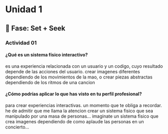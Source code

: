 # Unidad 1

## 🔎 Fase: Set + Seek

### Actividad 01

#### ¿Qué es un sistema físico interactivo?
es una experiencia relacionada con un usuario y un codigo, cuyo resultado depende de las acciones del usuario. crear imagenes diferentes dependiendo de los movimientos de la mao, o crear piezas abstractas dependiendo de los ritmos de una cancion

#### ¿Cómo podrías aplicar lo que has visto en tu perfil profesional?
para crear experiencias interactivas. un momento que te obliga a recordar. he de admitir que me llama la atencion crear un sistema fisico que sea manipulado por una masa de personas... imaginate un sistema fisico que crea imagenes dependiendo de como aplaude las personas en un concierto... 
